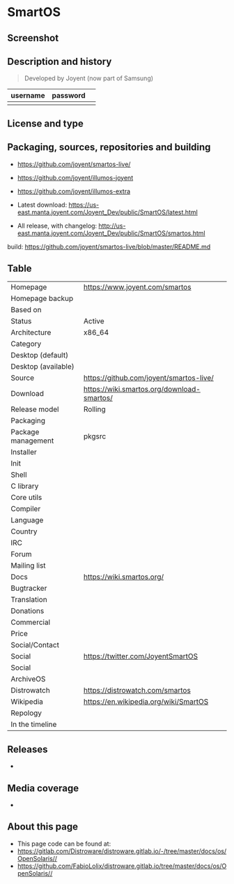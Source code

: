 # SmartOS

## Screenshot


## Description and history

>

> Developed by Joyent (now part of Samsung)

| username | password |  |
|----------|----------|--|
|  |  |  |


## License and type

>


## Packaging, sources, repositories and building

>

* <https://github.com/joyent/smartos-live/>
* <https://github.com/joyent/illumos-joyent>
* <https://github.com/joyent/illumos-extra>

* Latest download: <https://us-east.manta.joyent.com/Joyent_Dev/public/SmartOS/latest.html>
* All release, with changelog: <http://us-east.manta.joyent.com/Joyent_Dev/public/SmartOS/smartos.html>

build: <https://github.com/joyent/smartos-live/blob/master/README.md>


## Table

|                       |  |
|-----------------------|--|
| Homepage              | <https://www.joyent.com/smartos> |
| Homepage backup       |  |
| Based on              |  |
| Status                | Active |
| Architecture          | x86_64 |
| Category              |  |
| Desktop (default)     |  |
| Desktop (available)   |  |
| Source                | <https://github.com/joyent/smartos-live/> |
| Download              | <https://wiki.smartos.org/download-smartos/> |
| Release model         | Rolling |
| Packaging             |  |
| Package management    | pkgsrc |
| Installer             |  |
| Init                  |  |
| Shell                 |  |
| C library             |  |
| Core utils            |  |
| Compiler              |  |
| Language              |  |
| Country               |  |
| IRC                   |  |
| Forum                 |  |
| Mailing list          |  |
| Docs                  | <https://wiki.smartos.org/> |
| Bugtracker            |  |
| Translation           |  |
| Donations             |  |
| Commercial            |  |
| Price                 |  |
| Social/Contact        |  |
| Social                | <https://twitter.com/JoyentSmartOS> |
| Social                |  |
| ArchiveOS             |  |
| Distrowatch           | <https://distrowatch.com/smartos> |
| Wikipedia             | <https://en.wikipedia.org/wiki/SmartOS> |
| Repology              |  |
| In the timeline       |  |


## Releases

* 


## Media coverage

* 


## About this page

* This page code can be found at:
* <https://gitlab.com/Distroware/distroware.gitlab.io/-/tree/master/docs/os/OpenSolaris//>
* <https://github.com/FabioLolix/distroware.gitlab.io/tree/master/docs/os/OpenSolaris//>
